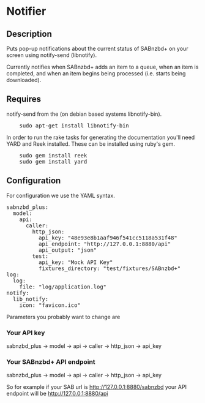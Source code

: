 Notifier
========
Description
-----------

Puts pop-up notifications about the current status of SABnzbd+ on your screen
using notify-send (libnotify).

Currently notifies when SABnzbd+ adds an item to a queue, when an item is
completed, and when an item begins being processed (i.e. starts being
downloaded).

Requires
--------

notify-send from the (on debian based systems libnotify-bin).

<pre>
    sudo apt-get install libnotify-bin
</pre>

In order to run the rake tasks for generating the documentation you'll need YARD
and Reek installed. These can be installed using ruby's gem.

<pre>
    sudo gem install reek
    sudo gem install yard
</pre>

Configuration
-------------

For configuration we use the YAML syntax.

<pre>
sabnzbd_plus:
  model:
    api:
      caller:
        http_json:
          api_key: "48e93e8b1aaf946f541cc5118a531f48"
          api_endpoint: "http://127.0.0.1:8880/api"
          api_output: "json"
        test:
          api_key: "Mock API Key"
          fixtures_directory: "test/fixtures/SABnzbd+"
log:
  log:
    file: "log/application.log"
notify:
  lib_notify:
    icon: "favicon.ico"
</pre>

Parameters you probably want to change are

### Your API key
sabnzbd_plus -> model -> api -> caller -> http_json -> api_key

### Your SABnzbd+ API endpoint

sabnzbd_plus -> model -> api -> caller -> http_json -> api_key

So for example if your SAB url is http://127.0.0.1:8880/sabnzbd your API
endpoint will be http://127.0.0.1:8880/api